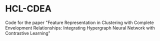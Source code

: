 # HCL-CDEA
Code for the paper "Feature Representation in Clustering with Complete Envelopment Relationships: Integrating Hypergraph Neural Network with Contrastive Learning"

